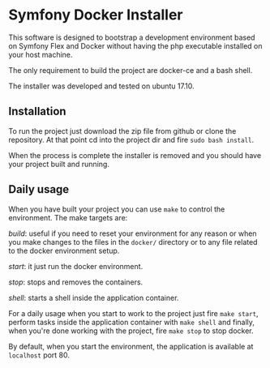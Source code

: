 # Symfony Docker Installer
This software is designed to bootstrap a development environment based on Symfony Flex and Docker without having the php executable installed on your host machine.

The only requirement to build the project are docker-ce and a bash shell.

The installer was developed and tested on ubuntu 17.10.

## Installation
To run the project just download the zip file from github or clone the repository. At that point cd into the project dir and fire `sudo bash install`.

When the process is complete the installer is removed and you should have your project built and running.

## Daily usage
When you have built your project you can use `make` to control the environment. The make targets are:

*build*: useful if you need to reset your environment for any reason or when you make changes to the files in the `docker/` directory or to any file related to the docker environment setup.

*start*: it just run the docker environment.

*stop*: stops and removes the containers.

*shell*: starts a shell inside the application container.


For a daily usage when you start to work to the project just fire `make start`, perform tasks inside the application container with `make shell` and finally, when you're done working with the project, fire `make stop` to stop docker.

By default, when you start the environment, the application is available at `localhost` port 80.
